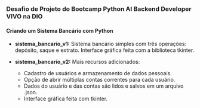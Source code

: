 ### Desafio de Projeto do Bootcamp Python AI Backend Developer VIVO na DIO

#### Criando um Sistema Bancário com Python

- **sistema_bancario_v1:** 
  Sistema bancário simples com três operações: depósito, saque e extrato. 
  Interface gráfica feita com a biblioteca tkinter.

- **sistema_bancario_v2:** 
  Mais recursos adicionados:
  - Cadastro de usuários e armazenamento de dados pessoais.
  - Opção de abrir múltiplas contas correntes para cada usuário.
  - Dados do usuário e das contas são lidos e salvos em um arquivo .json.
  - Interface gráfica feita com tkinter.